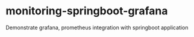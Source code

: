 # monitoring-springboot-grafana
Demonstrate grafana, prometheus integration with springboot application
